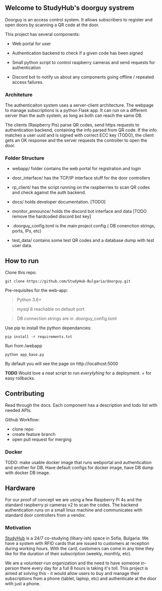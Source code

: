 ## Welcome to StudyHub's doorguy systrem

Doorguy is an access control system. It allows subscribers to register and open doors by scanning a QR code at the door.

This project has several components:

* Web portal for user

* Authentication backend to check if a given code has been signed 

* Small python script to control raspberry cameras and send requests for authentication

* Discord bot to notify us about any components going offline / repeated access failures.

### Architeture

The authenticaiton system uses a server-client architecture. 
The webpage to manage subscriptions is a python Flask app. It can run on a different server than the auth system, as long as both can reach the same DB.

The clients (Raspberry Pis) parse QR codes, send https requests to authentication backend, containing the info parsed from QR code. If the info
matches a user uuid and is signed with correct ECC key (TODO), the client gets an OK response and the server requests the controller to open the door.

### Folder Structure

- webapp/ folder contains the web portal for registration and login

- door_interface/ has the TCP/IP interface stuff for the door controllers

- rp_client/ has the script running on the raspberries to scan QR codes and check against the auth backend.

- docs/ holds developer documentation. [TODO]

- monitor_announce/ holds the discord bot interface and data [TODO remove the hardcoded discord bot key] 
 
- .doorguy_config.toml is the main project config ( DB conenction strings, ports, IPs, etc)

- test_data/ contains some test QR codes and a database dump with test
user data.

## How to run

Clone this repo:
```
git clone https://github.com/StudyHub-Bulgaria/doorguy.git
```

Pre-requisites for the web-app: 
> Python 3.6+

> mysql 8 reachable on default port

> DB connection strings are in .doorguy_config.toml

Use pip to install the python dependancies:
```
pip install -r requirements.txt
```

Run from /webapp
```
python app_base.py 
```

By default you will see the page on http://localhost:5000

**TODO**
Would love a neat script to run *everytyhing* for a deployment. + for easy rollbacks.

## Contributing

Read through the docs. Each component has a description and todo list with needed APIs.

Github Workflow:

- clone repo
- create feature branch
- open pull request for merging

### Docker

TODO: make usable docker image that runs webportal and authentication and another for DB.
Have default configs for docker image, have DB dump with docker DB image.

## Hardware
For our proof of concept we are using a few Raspberry Pi 4s and the standard raspberry pi cameras v2 to scan the codes.
The backend authentication runs on a small linux machine and communicates with standard door controllers from a vendor.


### Motivation

[StudyHub](www.studyhub.bg) is a 24/7 co-studying (libary-ish) space in Sofia, Bulgaria. 
We have a system with RFID cards that are issued to customers at reception during working hours. With the card,
customers can come in any time they like for the duration of their subscription (weekly, monthly, etc).

We are a volunteer-run organization and the need to have someone in-person there every day for a full 8 hours is taking it's toll.
This project is aimed at solving this - it would allow users to buy and manage their subscriptions from a phone (tablet, laptop, etc) 
and authenticate at the door with just a phone.